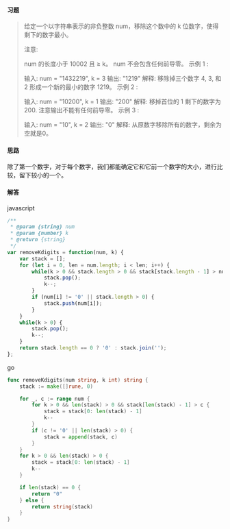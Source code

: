 #### 习题

>给定一个以字符串表示的非负整数 num，移除这个数中的 k 位数字，使得剩下的数字最小。
>
>注意:
>
>num 的长度小于 10002 且 ≥ k。
>num 不会包含任何前导零。
>示例 1 :
>
>输入: num = "1432219", k = 3
>输出: "1219"
>解释: 移除掉三个数字 4, 3, 和 2 形成一个新的最小的数字 1219。
>示例 2 :
>
>输入: num = "10200", k = 1
>输出: "200"
>解释: 移掉首位的 1 剩下的数字为 200. 注意输出不能有任何前导零。
>示例 3 :
>
>输入: num = "10", k = 2
>输出: "0"
>解释: 从原数字移除所有的数字，剩余为空就是0。



#### 思路

除了第一个数字，对于每个数字，我们都能确定它和它前一个数字的大小，进行比较，留下较小的一个。



#### 解答

javascript

```javascript
/**
 * @param {string} num
 * @param {number} k
 * @return {string}
 */
var removeKdigits = function(num, k) {
    var stack = [];
    for (let i = 0, len = num.length; i < len; i++) {
        while(k > 0 && stack.length > 0 && stack[stack.length - 1] > num[i]) {
            stack.pop();
            k--;
        }
        if (num[i] != '0' || stack.length > 0) {
            stack.push(num[i]);
        }
    }
    while(k > 0) {
        stack.pop();
        k--;
    }
    return stack.length == 0 ? '0' : stack.join('');
};
```



go

```go
func removeKdigits(num string, k int) string {
    stack := make([]rune, 0)

    for _, c := range num {
        for k > 0 && len(stack) > 0 && stack[len(stack) - 1] > c {
            stack = stack[0: len(stack) - 1]
            k--
        }
        if (c != '0' || len(stack) > 0) {
            stack = append(stack, c)
        }
    }
    for k > 0 && len(stack) > 0 {
        stack = stack[0: len(stack) - 1]
        k--
    }

    if len(stack) == 0 {
        return "0"
    } else {
        return string(stack)
    }
}
```

